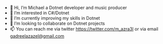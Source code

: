 - 👋 Hi, I’m Michael a Dotnet developer and music producer
- 👀 I’m interested in C#/Dotnet 
- 🌱 I’m currently improving my skills in Dotnet
- 💞️ I’m looking to collaborate on Dotnet projects
- 📫 You can reach me via twitter https://twitter.com/m_azra3l or via email gadreelazazel@gmail.com

<!---
m-azra3l/m-azra3l is a ✨ special ✨ repository because its `README.md` (this file) appears on your GitHub profile.
You can click the Preview link to take a look at your changes.
--->

